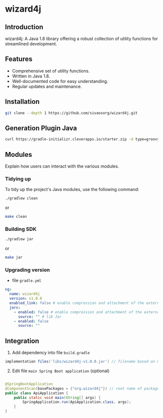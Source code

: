 # wizard4j

## Introduction

wizard4j: A Java 1.8 library offering a robust collection of utility functions for streamlined development.

## Features

- Comprehensive set of utility functions.
- Written in Java 1.8.
- Well-documented code for easy understanding.
- Regular updates and maintenance.

## Installation

```bash
git clone --depth 1 https://github.com/sivaosorg/wizard4j.git
```

## Generation Plugin Java

```bash
curl https://gradle-initializr.cleverapps.io/starter.zip -d type=groovy-gradle-plugin  -d testFramework=testng -d projectName=wizard4j -o wizard4j.zip
```

## Modules

Explain how users can interact with the various modules.

### Tidying up

To tidy up the project's Java modules, use the following command:

```bash
./gradlew clean
```

or

```bash
make clean
```

### Building SDK

```bash
./gradlew jar
```

or

```bash
make jar
```

### Upgrading version

- file `gradle.yml`

```yaml
ng:
  name: wizard4j
  version: v1.0.0
  enabled_link: false # enable compression and attachment of the external libraries
  jars:
    - enabled: false # enable compression and attachment of the external libraries
      source: "" # lib Jar
    - enabled: false
      source: ""
```

## Integration

1. Add dependency into file `build.gradle`

```gradle
implementation files('libs/wizard4j-v1.0.0.jar') // filename based on ng.name and ng.version
```

2. Edit file `main Spring Boot application` (optional)

```java

@SpringBootApplication
@ComponentScan(basePackages = {"org.wizard4j"}) // root name of package wizard4j
public class ApiApplication {
    public static void main(String[] args) {
        SpringApplication.run(ApiApplication.class, args);
    }
}
```
